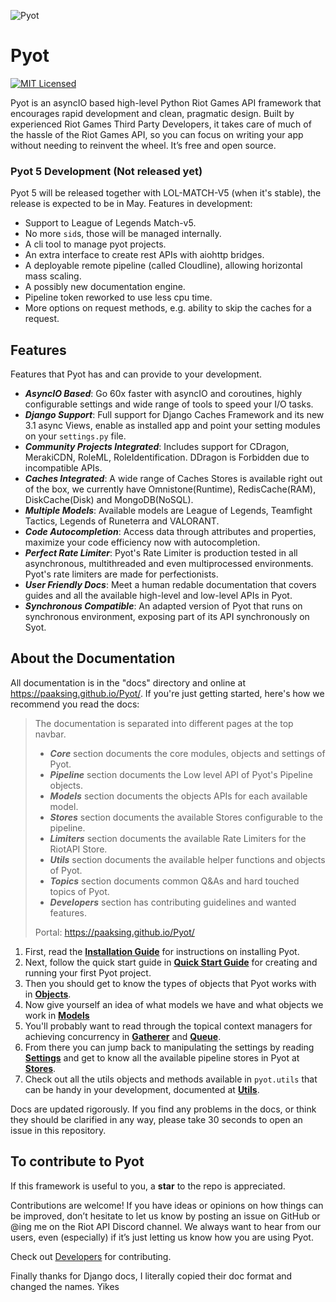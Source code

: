 ![Pyot](banner.jpg)
# Pyot
[![MIT Licensed](https://img.shields.io/badge/license-MIT-green.svg)](https://github.com/paaksing/pyot/blob/master/LICENSE)

Pyot is an asyncIO based high-level Python Riot Games API framework that encourages rapid development and clean, pragmatic design. Built by experienced Riot Games Third Party Developers, it takes care of much of the hassle of the Riot Games API, so you can focus on writing your app without needing to reinvent the wheel. It’s free and open source.

### Pyot 5 Development (Not released yet)

Pyot 5 will be released together with LOL-MATCH-V5 (when it's stable), the release is expected to be in May. Features in development: 

- Support to League of Legends Match-v5.
- No more `sid`s, those will be managed internally.
- A cli tool to manage pyot projects.
- An extra interface to create rest APIs with aiohttp bridges.
- A deployable remote pipeline (called Cloudline), allowing horizontal mass scaling.
- A possibly new documentation engine.
- Pipeline token reworked to use less cpu time.
- More options on request methods, e.g. ability to skip the caches for a request.

## Features

Features that Pyot has and can provide to your development.

- **_AsyncIO Based_**: Go 60x faster with asyncIO and coroutines, highly configurable settings and wide range of tools to speed your I/O tasks.
- **_Django Support_**: Full support for Django Caches Framework and its new 3.1 async Views, enable as installed app and point your setting modules on your `settings.py` file.
- **_Community Projects Integrated_**: Includes support for CDragon, MerakiCDN, RoleML, RoleIdentification. DDragon is Forbidden due to incompatible APIs.
- **_Caches Integrated_**: A wide range of Caches Stores is available right out of the box, we currently have Omnistone(Runtime), RedisCache(RAM), DiskCache(Disk) and MongoDB(NoSQL).
- **_Multiple Models_**: Available models are League of Legends, Teamfight Tactics, Legends of Runeterra and VALORANT.
- **_Code Autocompletion_**: Access data through attributes and properties, maximize your code efficiency now with autocompletion.
- **_Perfect Rate Limiter_**: Pyot's Rate Limiter is production tested in all asynchronous, multithreaded and even multiprocessed environments. Pyot's rate limiters are made for perfectionists.
- **_User Friendly Docs_**: Meet a human redable documentation that covers guides and all the available high-level and low-level APIs in Pyot.
- **_Synchronous Compatible_**: An adapted version of Pyot that runs on synchronous environment, exposing part of its API synchronously on Syot.

## About the Documentation

All documentation is in the "docs" directory and online at https://paaksing.github.io/Pyot/. If you're just getting started, here's how we recommend you read the docs:

> The documentation is separated into different pages at the top navbar.
> - **_Core_** section documents the core modules, objects and settings of Pyot.
> - **_Pipeline_** section documents the Low level API of Pyot's Pipeline objects.
> - **_Models_** section documents the objects APIs for each available model.
> - **_Stores_** section documents the available Stores configurable to the pipeline.
> - **_Limiters_** section documents the available Rate Limiters for the RiotAPI Store.
> - **_Utils_** section documents the available helper functions and objects of Pyot.
> - **_Topics_** section documents common Q&As and hard touched topics of Pyot.
> - **_Developers_** section has contributing guidelines and wanted features.
>
> Portal: https://paaksing.github.io/Pyot/

1. First, read the **[Installation Guide](https://paaksing.github.io/Pyot/core/installation.html)** for instructions on installing Pyot.
2. Next, follow the quick start guide in **[Quick Start Guide](https://paaksing.github.io/Pyot/core/startup.html)** for creating and running your first Pyot project.
3. Then you should get to know the types of objects that Pyot works with in **[Objects](https://paaksing.github.io/Pyot/core/apiobjects.html)**.
4. Now give yourself an idea of what models we have and what objects we work in **[Models](https://paaksing.github.io/Pyot/models/)**
5. You'll probably want to read through the topical context managers for achieving concurrency in **[Gatherer](https://paaksing.github.io/Pyot/core/gatherer.html)** and **[Queue](https://paaksing.github.io/Pyot/core/queue.html)**.
6. From there you can jump back to manipulating the settings by reading **[Settings](https://paaksing.github.io/Pyot/core/settings.html)** and get to know all the available pipeline stores in Pyot at **[Stores](https://paaksing.github.io/Pyot/stores/)**.
7. Check out all the utils objects and methods available in `pyot.utils` that can be handy in your development, documented at **[Utils](https://paaksing.github.io/Pyot/utils/)**.

Docs are updated rigorously. If you find any problems in the docs, or think they should be clarified in any way, please take 30 seconds to open an issue in this repository.

## To contribute to Pyot

If this framework is useful to you, a **star** to the repo is appreciated.

Contributions are welcome! If you have ideas or opinions on how things can be improved, don’t hesitate to let us know by posting an issue on GitHub or @ing me on the Riot API Discord channel. We always want to hear from our users, even (especially) if it’s just letting us know how you are using Pyot.

Check out [Developers](https://paaksing.github.io/Pyot/devs/) for contributing.

Finally thanks for Django docs, I literally copied their doc format and changed the names. Yikes
